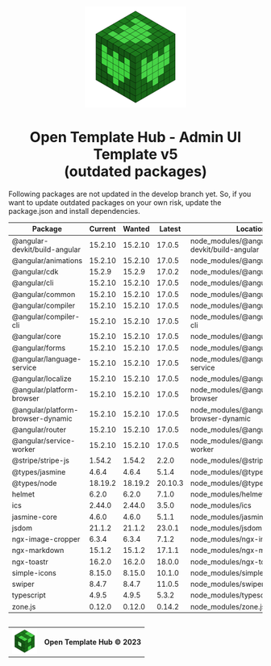 <p align="center">
  <a href="https://opentemplatehub.com">
    <img src="https://raw.githubusercontent.com/open-template-hub/open-template-hub.github.io/master/assets/logo/ui/admin-ui-logo.png" alt="Logo" width=200>
  </a>
</p>


<h1 align="center">
Open Template Hub - Admin UI Template v5
  <br/>
(outdated packages)
</h1>

Following packages are not updated in the develop branch yet. So, if you want to update outdated packages on your own risk, update the package.json and install dependencies.

| Package | Current | Wanted | Latest | Location |
| --- | --- | --- | --- | --- |
| @angular-devkit/build-angular | 15.2.10 | 15.2.10 | 17.0.5 | node_modules/@angular-devkit/build-angular |
| @angular/animations | 15.2.10 | 15.2.10 | 17.0.5 | node_modules/@angular/animations |
| @angular/cdk | 15.2.9 | 15.2.9 | 17.0.2 | node_modules/@angular/cdk |
| @angular/cli | 15.2.10 | 15.2.10 | 17.0.5 | node_modules/@angular/cli |
| @angular/common | 15.2.10 | 15.2.10 | 17.0.5 | node_modules/@angular/common |
| @angular/compiler | 15.2.10 | 15.2.10 | 17.0.5 | node_modules/@angular/compiler |
| @angular/compiler-cli | 15.2.10 | 15.2.10 | 17.0.5 | node_modules/@angular/compiler-cli |
| @angular/core | 15.2.10 | 15.2.10 | 17.0.5 | node_modules/@angular/core |
| @angular/forms | 15.2.10 | 15.2.10 | 17.0.5 | node_modules/@angular/forms |
| @angular/language-service | 15.2.10 | 15.2.10 | 17.0.5 | node_modules/@angular/language-service |
| @angular/localize | 15.2.10 | 15.2.10 | 17.0.5 | node_modules/@angular/localize |
| @angular/platform-browser | 15.2.10 | 15.2.10 | 17.0.5 | node_modules/@angular/platform-browser |
| @angular/platform-browser-dynamic | 15.2.10 | 15.2.10 | 17.0.5 | node_modules/@angular/platform-browser-dynamic |
| @angular/router | 15.2.10 | 15.2.10 | 17.0.5 | node_modules/@angular/router |
| @angular/service-worker | 15.2.10 | 15.2.10 | 17.0.5 | node_modules/@angular/service-worker |
| @stripe/stripe-js | 1.54.2 | 1.54.2 | 2.2.0 | node_modules/@stripe/stripe-js |
| @types/jasmine | 4.6.4 | 4.6.4 | 5.1.4 | node_modules/@types/jasmine |
| @types/node | 18.19.2 | 18.19.2 | 20.10.3 | node_modules/@types/node |
| helmet | 6.2.0 | 6.2.0 | 7.1.0 | node_modules/helmet |
| ics | 2.44.0 | 2.44.0 | 3.5.0 | node_modules/ics |
| jasmine-core | 4.6.0 | 4.6.0 | 5.1.1 | node_modules/jasmine-core |
| jsdom | 21.1.2 | 21.1.2 | 23.0.1 | node_modules/jsdom |
| ngx-image-cropper | 6.3.4 | 6.3.4 | 7.1.2 | node_modules/ngx-image-cropper |
| ngx-markdown | 15.1.2 | 15.1.2 | 17.1.1 | node_modules/ngx-markdown |
| ngx-toastr | 16.2.0 | 16.2.0 | 18.0.0 | node_modules/ngx-toastr |
| simple-icons | 8.15.0 | 8.15.0 | 10.1.0 | node_modules/simple-icons |
| swiper | 8.4.7 | 8.4.7 | 11.0.5 | node_modules/swiper |
| typescript | 4.9.5 | 4.9.5 | 5.3.2 | node_modules/typescript |
| zone.js | 0.12.0 | 0.12.0 | 0.14.2 | node_modules/zone.js |

<table align="right"><tr><td><a href="https://opentemplatehub.com"><img src="https://raw.githubusercontent.com/open-template-hub/open-template-hub.github.io/master/assets/logo/brand-logo.png" width="50px" alt="oth"/></a></td><td><b>Open Template Hub © 2023</b></td></tr></table>

